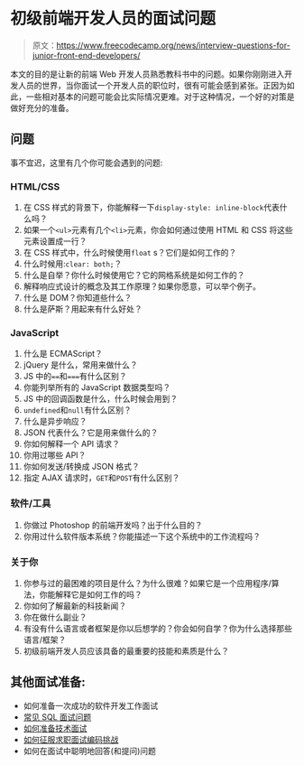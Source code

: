 # 初级前端开发人员的面试问题

> 原文：<https://www.freecodecamp.org/news/interview-questions-for-junior-front-end-developers/>

本文的目的是让新的前端 Web 开发人员熟悉教科书中的问题。如果你刚刚进入开发人员的世界，当你面试一个开发人员的职位时，很有可能会感到紧张。正因为如此，一些相对基本的问题可能会比实际情况更难。对于这种情况，一个好的对策是做好充分的准备。

## **问题**

事不宜迟，这里有几个你可能会遇到的问题:

### **HTML/CSS**

1.  在 CSS 样式的背景下，你能解释一下`display-style: inline-block`代表什么吗？
2.  如果一个`<ul>`元素有几个`<li>`元素，你会如何通过使用 HTML 和 CSS 将这些元素设置成一行？
3.  在 CSS 样式中，什么时候使用`float` s？它们是如何工作的？
4.  什么时候用:`clear: both;`？
5.  什么是自举？你什么时候使用它？它的网格系统是如何工作的？
6.  解释响应式设计的概念及其工作原理？如果你愿意，可以举个例子。
7.  什么是 DOM？你知道些什么？
8.  什么是萨斯？用起来有什么好处？

### **JavaScript**

1.  什么是 ECMAScript？
2.  jQuery 是什么，常用来做什么？
3.  JS 中的`==`和`===`有什么区别？
4.  你能列举所有的 JavaScript 数据类型吗？
5.  JS 中的回调函数是什么，什么时候会用到？
6.  `undefined`和`null`有什么区别？
7.  什么是异步响应？
8.  JSON 代表什么？它是用来做什么的？
9.  你如何解释一个 API 请求？
10.  你用过哪些 API？
11.  你如何发送/转换成 JSON 格式？
12.  指定 AJAX 请求时，`GET`和`POST`有什么区别？

### **软件/工具**

1.  你做过 Photoshop 的前端开发吗？出于什么目的？
2.  你用过什么软件版本系统？你能描述一下这个系统中的工作流程吗？

### **关于你**

1.  你参与过的最困难的项目是什么？为什么很难？如果它是一个应用程序/算法，你能解释它是如何工作的吗？
2.  你如何了解最新的科技新闻？
3.  你在做什么副业？
4.  有没有什么语言或者框架是你以后想学的？你会如何自学？你为什么选择那些语言/框架？
5.  初级前端开发人员应该具备的最重要的技能和素质是什么？

## 其他面试准备:

*   如何准备一次成功的软件开发工作面试
*   [常见 SQL 面试问题](https://www.freecodecamp.org/news/sql-interview-questions/)
*   [如何准备技术面试](https://www.freecodecamp.org/news/interviewing-prep-tips-and-tricks/)
*   [如何征服求职面试编码挑战](https://www.freecodecamp.org/news/conquering-job-interview-code-challenges-v1-0/)
*   如何在面试中聪明地回答(和提问)问题
